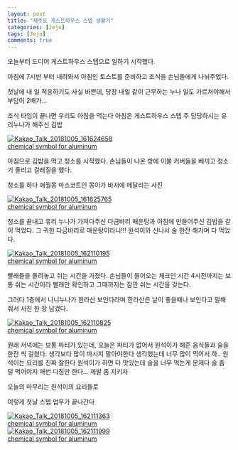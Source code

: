 ```yaml
---
layout: post
title: "제주도 게스트하우스 스텝 생활기" 
categories: [Jeju]
tags: [Jeju]
comments: true
---
```


<div> 
<p>
오늘부터 드디어 게스트하우스 스텝으로 
일하기 시작했다. 

아침에 7시반 부터 내려와서 
아침인 토스트를 준비하고 
조식을 손님들에게 나눠주었다. 

첫날에 내 일 적응하기도 사실 바쁜데,
당장 내일 같이 근무하는 누나 일도 가르쳐야해서 
부담이 2배가... 

조식 타임이 끝나면
우리도 아침을 먹는다 
아침은 게스트하우스 스텝
주 담당하시는 유리누나가 해주신 김밥 
</p> 
<a href="https://ibb.co/mXhJrz"><img src="https://preview.ibb.co/jDpyrz/Kakao_Talk_20181005_161624658.jpg" alt="Kakao_Talk_20181005_161624658" border="0"></a><br /><a target='_blank' href='https://aluminumsulfate.net/aluminum-oxide'>chemical symbol for aluminum</a><br />

<p>
아침으로 김밥을 먹고 
청소를 시작했다. 
손님들이 나온 방에 이불 커버들을 베끼고 
청소기 돌리고 걸레질을 했다. 

청소를 하다 애월몽 마스코트인 
몽이가 바지에 메달리는 사진 
</p>
<a href="https://ibb.co/bRrQ4K"><img src="https://preview.ibb.co/e8udPK/Kakao_Talk_20181005_161625765.jpg" alt="Kakao_Talk_20181005_161625765" border="0"></a><br /><a target='_blank' href='https://aluminumsulfate.net/aluminum-oxide'>chemical symbol for aluminum</a><br />

<p>
청소를 끝내고 유리 누나가 가져다주신 
다금바리 매운탕과 아침에 만들어주신 김밥을 같이 먹었다. 
그 귀한 다금바리로 매운탕이라니!!! 
원석이와 신나서 술 한잔 해가며 다 먹었다. </p>
<a href="https://ibb.co/fXLrde"><img src="https://preview.ibb.co/e7SF4K/Kakao_Talk_20181005_162110195.jpg" alt="Kakao_Talk_20181005_162110195" border="0"></a><br /><a target='_blank' href='https://aluminumsulfate.net/aluminum-oxide'>chemical symbol for aluminum</a><br />

<p>
빨래들을 돌려놓고 쉬는 시간을 가졌다. 
손님들이 들어오는 체크인 시간 4시전까지는 보통 쉬는 시간이라 
빨래만 확인하고 그때까지는 잠깐 쉬는 시간을 갖는다. 

그러다 1층에서 나니누나가 한라산 보인다라며
한라산은 날이 좋을때나 보인다고 말해줘서 
사진 한 장 남겼다. </p>
<a href="https://ibb.co/dAqrde"><img src="https://preview.ibb.co/iRBKWz/Kakao_Talk_20181005_162110825.jpg" alt="Kakao_Talk_20181005_162110825" border="0"></a><br /><a target='_blank' href='https://aluminumsulfate.net/aluminum-oxide'>chemical symbol for aluminum</a><br />

<p>원래 저녁에는 보통 파티가 있는데,
오늘은 파티가 없어서 
원석이가 해준 음식들과 술을 한잔 씩 걸쳤다. 
생각보다 많이 마시지 말아야한다 생각했는데 
너무 많이 먹어서 하.. 
원석이는 요리를 진짜 잘한다 
원석이가 하면 다 맛있는데
술을 너무 먹는게 문제다 
술 좀 덜 먹어야지 매번 다짐만 한다...
제발 좀 지키자 

오늘의 마무리는 원석이의 요리들로

이렇게 첫날 스텝 업무가 끝나간다 </p>
<a href="https://ibb.co/dG6Eye"><img src="https://preview.ibb.co/gazZye/Kakao_Talk_20181005_162111363.jpg" alt="Kakao_Talk_20181005_162111363" border="0"></a><br /><a target='_blank' href='https://aluminumsulfate.net/aluminum-oxide'>chemical symbol for aluminum</a><br />
<a href="https://ibb.co/kC9CjK"><img src="https://preview.ibb.co/dkcMde/Kakao_Talk_20181005_162111999.jpg" alt="Kakao_Talk_20181005_162111999" border="0"></a><br /><a target='_blank' href='https://aluminumsulfate.net/aluminum-oxide'>chemical symbol for aluminum</a><br />

</div>
